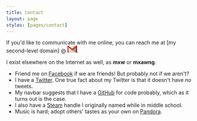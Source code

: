 ```yaml
---
title: Contact
layout: page
styles: [pages/contact]
---
```


If you'd like to communicate with me online, you can reach me at \[my
second-level domain\] @ <img id="gmail-icon" src="/img/icons/gmail.png"/>.

I exist elsewhere on the Internet as well, as __mxw__ or __mxawng__.

<ul class="contacts">
<li class="li-icon facebook">
  Friend me on <a href="https://www.facebook.com/mxw">Facebook</a> if we are
  friends!  But probably not if we aren't?
</li>
<li class="li-icon twitter">
  I have a <a href="https://twitter.com/mxawng">Twitter</a>.  One true fact
  about my Twitter is that it doesn't have <i>no</i> tweets.
</li>
<li class="li-icon github">
  My navbar suggests that I have a <a href="https://github.com/mxw">GitHub</a>
  for code probably, which as it turns out is the case.
</li>
<li class="li-icon steam">
  I also have a <a href="https://steamcommunity.com/id/mxawng">Steam</a> handle
  I originally named while in middle school.
</li>
<li class="li-icon pandora">
  Music is hard; adopt others' tastes as your own on <a
  href="https://www.pandora.com/profile/mxawng">Pandora</a>.
</li>
</ul>
